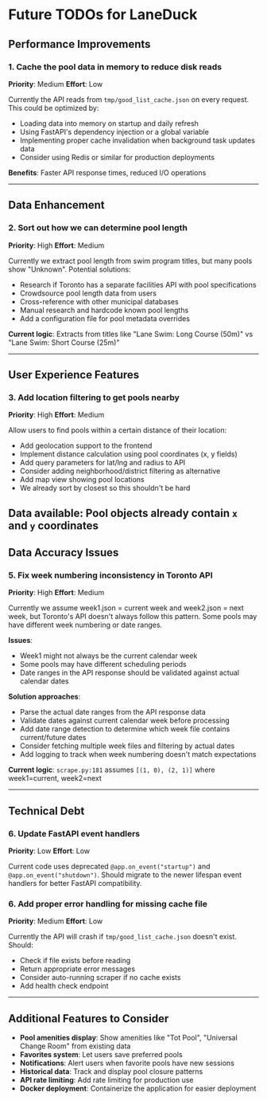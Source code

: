# Future TODOs for LaneDuck

## Performance Improvements

### 1. Cache the pool data in memory to reduce disk reads
**Priority**: Medium
**Effort**: Low

Currently the API reads from `tmp/good_list_cache.json` on every request. This could be optimized by:
- Loading data into memory on startup and daily refresh
- Using FastAPI's dependency injection or a global variable
- Implementing proper cache invalidation when background task updates data
- Consider using Redis or similar for production deployments

**Benefits**: Faster API response times, reduced I/O operations

---

## Data Enhancement

### 2. Sort out how we can determine pool length
**Priority**: High
**Effort**: Medium

Currently we extract pool length from swim program titles, but many pools show "Unknown". Potential solutions:
- Research if Toronto has a separate facilities API with pool specifications
- Crowdsource pool length data from users
- Cross-reference with other municipal databases
- Manual research and hardcode known pool lengths
- Add a configuration file for pool metadata overrides

**Current logic**: Extracts from titles like "Lane Swim: Long Course (50m)" vs "Lane Swim: Short Course (25m)"

---

## User Experience Features

### 3. Add location filtering to get pools nearby
**Priority**: High
**Effort**: Medium

Allow users to find pools within a certain distance of their location:
- Add geolocation support to the frontend
- Implement distance calculation using pool coordinates (x, y fields)
- Add query parameters for lat/lng and radius to API
- Consider adding neighborhood/district filtering as alternative
- Add map view showing pool locations
- We already sort by closest so this shouldn't be hard

**Data available**: Pool objects already contain `x` and `y` coordinates
---

## Data Accuracy Issues

### 5. Fix week numbering inconsistency in Toronto API
**Priority**: High
**Effort**: Medium

Currently we assume week1.json = current week and week2.json = next week, but Toronto's API doesn't always follow this pattern. Some pools may have different week numbering or date ranges.

**Issues**:
- Week1 might not always be the current calendar week
- Some pools may have different scheduling periods
- Date ranges in the API response should be validated against actual calendar dates

**Solution approaches**:
- Parse the actual date ranges from the API response data
- Validate dates against current calendar week before processing
- Add date range detection to determine which week file contains current/future dates
- Consider fetching multiple week files and filtering by actual dates
- Add logging to track when week numbering doesn't match expectations

**Current logic**: `scrape.py:181` assumes `[(1, 0), (2, 1)]` where week1=current, week2=next

---

## Technical Debt

### 6. Update FastAPI event handlers
**Priority**: Low
**Effort**: Low

Current code uses deprecated `@app.on_event("startup")` and `@app.on_event("shutdown")`. Should migrate to the newer lifespan event handlers for better FastAPI compatibility.

### 6. Add proper error handling for missing cache file
**Priority**: Medium
**Effort**: Low

Currently the API will crash if `tmp/good_list_cache.json` doesn't exist. Should:
- Check if file exists before reading
- Return appropriate error messages
- Consider auto-running scraper if no cache exists
- Add health check endpoint

---

## Additional Features to Consider

- **Pool amenities display**: Show amenities like "Tot Pool", "Universal Change Room" from existing data
- **Favorites system**: Let users save preferred pools
- **Notifications**: Alert users when favorite pools have new sessions
- **Historical data**: Track and display pool closure patterns
- **API rate limiting**: Add rate limiting for production use
- **Docker deployment**: Containerize the application for easier deployment